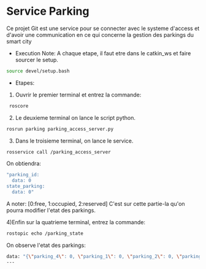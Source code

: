 # Service Parking
Ce projet Git est une service pour se connecter avec le systeme d'access et d'avoir une communication en ce qui concerne la gestion des parkings du smart city

- Execution
Note: A chaque etape, il faut etre dans le catkin_ws et faire sourcer le setup.
```bash
source devel/setup.bash
```
- Etapes:
1) Ouvrir le premier terminal et entrez la commande:
```bash
 roscore
```

2) Le deuxieme terminal on lance le script python.
```bash
rosrun parking parking_access_server.py
```

3) Dans le troisieme terminal, on lance le service.
```bash
rosservice call /parking_access_server
```

On obtiendra: 
```bash
"parking_id:
  data: 0
state_parking:
  data: 0" 
```

A noter: 
[0:free, 
1:occupied,
2:reserved] 
C'est sur cette partie-la qu'on pourra modifier l'etat des parkings.

4)Enfin sur la quatrieme terminal, entrez la commande: 
```bash
rostopic echo /parking_state
```

On observe l'etat des parkings:

```bash
data: "{\"parking_4\": 0, \"parking_1\": 0, \"parking_2\": 0, \"parking_3\": 0}"
---
```


